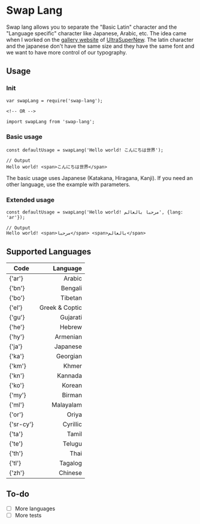 # Swap Lang

Swap lang allows you to separate the "Basic Latin" character and the "Language specific" character like Japanese, Arabic, etc.
The idea came when I worked on the [gallery website](https://gallery.ultrasupernew.com/) of  [UltraSuperNew](https://ultrasupernew.com/). The latin character and the japanese don't have the same size and they have the same font and we want to have more control of our typography.

## Usage

### Init
```
var swapLang = require('swap-lang');

<!-- OR -->

import swapLang from 'swap-lang';
```

### Basic usage
```
const defaultUsage = swapLang('Hello world! こんにちは世界');

// Output
Hello world! <span>こんにちは世界</span>
```

The basic usage uses Japanese (Katakana, Hiragana, Kanji). If you need an other language, use the example with parameters.


### Extended usage
```
const defaultUsage = swapLang('Hello world! مرحبا بالعالم', {lang: 'ar'});

// Output
Hello world! <span>مرحبا</span> <span>بالعالم</span>
```

## Supported Languages
| Code          | Language        |
| ------------- |----------------:|
| {'ar'}        | Arabic          |
| {'bn'}        | Bengali         |
| {'bo'}        | Tibetan         |
| {'el'}        | Greek & Coptic  |
| {'gu'}        | Gujarati        |
| {'he'}        | Hebrew          |
| {'hy'}        | Armenian        |
| {'ja'}        | Japanese        |
| {'ka'}        | Georgian        |
| {'km'}        | Khmer           |
| {'kn'}        | Kannada         |
| {'ko'}        | Korean          |
| {'my'}        | Birman          |
| {'ml'}        | Malayalam       |
| {'or'}        | Oriya           |
| {'sr-cy'}     | Cyrillic        |
| {'ta'}        | Tamil           |
| {'te'}        | Telugu          |
| {'th'}        | Thai            |
| {'tl'}        | Tagalog         |
| {'zh'}        | Chinese         |

## To-do

- [ ] More languages
- [ ] More tests